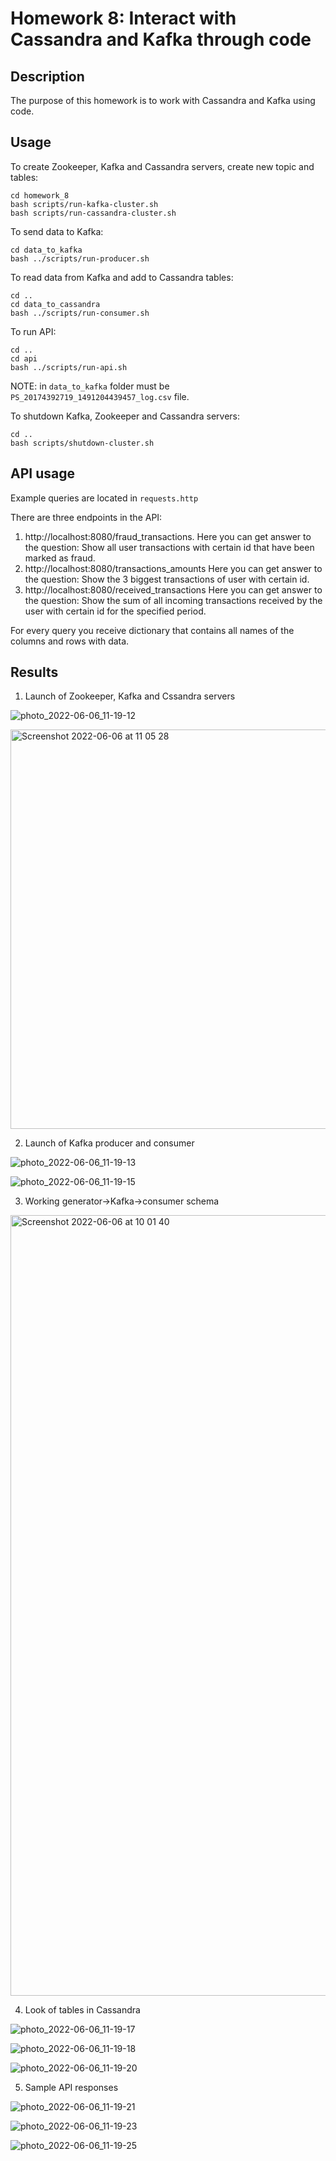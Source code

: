# Homework 8: Interact with Cassandra and Kafka through code

## Description

The purpose of this homework is to work with Cassandra and Kafka using code.


## Usage


To create Zookeeper, Kafka and Cassandra servers, create new topic and tables:
```
cd homework_8
bash scripts/run-kafka-cluster.sh
bash scripts/run-cassandra-cluster.sh
```


To send data to Kafka:

```
cd data_to_kafka
bash ../scripts/run-producer.sh
```

To read data from Kafka and add to Cassandra tables:

```
cd ..
cd data_to_cassandra
bash ../scripts/run-consumer.sh
```

To run API:
```
cd ..
cd api
bash ../scripts/run-api.sh
```

NOTE: in ```data_to_kafka``` folder must be ```PS_20174392719_1491204439457_log.csv``` file.


To shutdown Kafka, Zookeeper and Cassandra servers:
```
cd ..
bash scripts/shutdown-cluster.sh
```

## API usage

Example queries are located in ```requests.http```

There are three endpoints in the API:
1. http://localhost:8080/fraud_transactions. 
Here you can get answer to the question: Show all user transactions with certain id that have been marked as fraud.
2. http://localhost:8080/transactions_amounts
Here you can get answer to the question: Show the 3 biggest transactions of user with certain id.
3. http://localhost:8080/received_transactions
Here you can get answer to the question: Show the sum of all incoming transactions received by the user with certain 
id for the specified period.

For every query you receive dictionary that contains all names of the columns and rows with data.


## Results

1. Launch of Zookeeper, Kafka and Cssandra servers

![photo_2022-06-06_11-19-12](https://user-images.githubusercontent.com/60686300/172123342-44ef766a-1208-47b2-844b-c4705f82cb72.jpg)

<img width="639" alt="Screenshot 2022-06-06 at 11 05 28" src="https://user-images.githubusercontent.com/60686300/172123456-012a6ab9-f12e-4e8d-a5dd-ca02e9e8ce82.png">

2. Launch of Kafka producer and consumer

![photo_2022-06-06_11-19-13](https://user-images.githubusercontent.com/60686300/172123541-e912588a-2eeb-4b36-adb0-f0a69249acc5.jpg)

![photo_2022-06-06_11-19-15](https://user-images.githubusercontent.com/60686300/172123666-22730896-fe24-4120-9149-56dc9d184157.jpg)

3. Working generator->Kafka->consumer schema

<img width="1249" alt="Screenshot 2022-06-06 at 10 01 40" src="https://user-images.githubusercontent.com/60686300/172123963-9afd959b-7905-4ade-8e3a-a73ebc119844.png">

4. Look of tables in Cassandra

![photo_2022-06-06_11-19-17](https://user-images.githubusercontent.com/60686300/172124032-c18922a4-4ce3-4718-b1f8-3250be0fbb68.jpg)

![photo_2022-06-06_11-19-18](https://user-images.githubusercontent.com/60686300/172124065-67a4f1bd-3e61-4705-9735-6c49c7fd04f7.jpg)

![photo_2022-06-06_11-19-20](https://user-images.githubusercontent.com/60686300/172124098-49a1414c-373b-4875-8e7f-f03ed683bf19.jpg)

5. Sample API responses

![photo_2022-06-06_11-19-21](https://user-images.githubusercontent.com/60686300/172124346-f16a5983-9896-400e-8784-57b52df36e8e.jpg)

![photo_2022-06-06_11-19-23](https://user-images.githubusercontent.com/60686300/172124465-81cc9d7e-4403-4a95-9993-3333dda0a4fe.jpg)

![photo_2022-06-06_11-19-25](https://user-images.githubusercontent.com/60686300/172124502-8786e0f9-4d9e-4fe6-873f-ec5a6608e87a.jpg)
